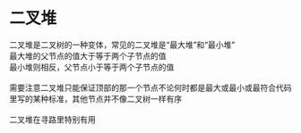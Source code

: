 # 二叉堆

二叉堆是二叉树的一种变体，常见的二叉堆是“最大堆”和“最小堆”</br>
最大堆的父节点的值大于等于两个子节点的值</br>
最小堆则相反，父节点小于等于两个子节点的值</br>
</br>
需要注意二叉堆只能保证顶部的那一个节点不论何时都是最大或最小或最符合代码里写的某种标准，其他节点并不像二叉树一样有序</br>
</br>
二叉堆在寻路里特别有用</br>
